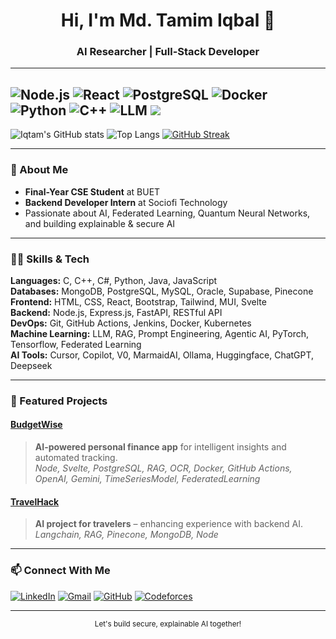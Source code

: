<div align="center">
  
  <h1>Hi, I'm Md. Tamim Iqbal 👋</h1>
  <h3>AI Researcher | Full-Stack Developer</h3>
  
</div>

---

<!-- Skill Badges with distinct colors -->
![Node.js](https://img.shields.io/badge/Node.js-339933?style=for-the-badge&logo=nodedotjs&logoColor=white)
![React](https://img.shields.io/badge/React-0A7EA4?style=for-the-badge&logo=react&logoColor=61DAFB)
![PostgreSQL](https://img.shields.io/badge/PostgreSQL-FCA121?style=for-the-badge&logo=postgresql&logoColor=white)
![Docker](https://img.shields.io/badge/Docker-1D63ED?style=for-the-badge&logo=docker&logoColor=white)
![Python](https://img.shields.io/badge/Python-FFD43B?style=for-the-badge&logo=python&logoColor=3776AB)
![C++](https://img.shields.io/badge/C++-E34F26?style=for-the-badge&logo=c%2B%2B&logoColor=white)
![LLM](https://img.shields.io/badge/LLM-AI%20Language%20Model-8B008B?style=for-the-badge&logo=openai&logoColor=white)
![](https://komarev.com/ghpvc/?username=Iqtam&color=blue)
---

![Iqtam's GitHub stats](https://github-readme-stats.vercel.app/api?username=Iqtam&show_icons=true&theme=nightowl)
![Top Langs](https://github-readme-stats.vercel.app/api/top-langs/?username=Iqtam&layout=compact&theme=nightowl)
[![GitHub Streak](https://streak-stats.demolab.com?user=Iqtam&theme=nightowl)](https://git.io/streak-stats)

---

### 🚀 About Me

- **Final-Year CSE Student** at BUET
- **Backend Developer Intern** at Sociofi Technology
- Passionate about AI, Federated Learning, Quantum Neural Networks, and building explainable & secure AI

---

### 🧑‍💻 Skills & Tech

**Languages:** C, C++, C#, Python, Java, JavaScript  
**Databases:** MongoDB, PostgreSQL, MySQL, Oracle, Supabase, Pinecone  
**Frontend:** HTML, CSS, React, Bootstrap, Tailwind, MUI, Svelte  
**Backend:** Node.js, Express.js, FastAPI, RESTful API  
**DevOps:** Git, GitHub Actions, Jenkins, Docker, Kubernetes  
**Machine Learning:** LLM, RAG, Prompt Engineering, Agentic AI, PyTorch, Tensorflow, Federated Learning  
**AI Tools:** Cursor, Copilot, V0, MarmaidAI, Ollama, Huggingface, ChatGPT, Deepseek  

---


### 🌟 Featured Projects

#### [BudgetWise](https://github.com/Iqtam/BudgetWise)
> **AI-powered personal finance app** for intelligent insights and automated tracking.  
> *Node, Svelte, PostgreSQL, RAG, OCR, Docker, GitHub Actions, OpenAI, Gemini, TimeSeriesModel, FederatedLearning*

#### [TravelHack](https://github.com/Iqtam/Travel-hack)
> **AI project for travelers** – enhancing experience with backend AI.  
> *Langchain, RAG, Pinecone, MongoDB, Node*

---


### 📫 Connect With Me

[![LinkedIn](https://img.shields.io/badge/LinkedIn-0077B5?style=for-the-badge&logo=linkedin&logoColor=white)](https://linkedin.com/in/mdtamimiqbal)
[![Gmail](https://img.shields.io/badge/Gmail-FF3C36?style=for-the-badge&logo=gmail&logoColor=white)](mailto:tamim.iqbal46.21@gmail.com)
[![GitHub](https://img.shields.io/badge/GitHub-24292F?style=for-the-badge&logo=github&logoColor=white)](https://github.com/Iqtam)
[![Codeforces](https://img.shields.io/badge/Codeforces-F7DF1E?style=for-the-badge&logo=codeforces&logoColor=black)](https://codeforces.com/profile/mdiqatam)



---

<div align="center">
  <sub>Let's build secure, explainable AI together!</sub>
</div>
